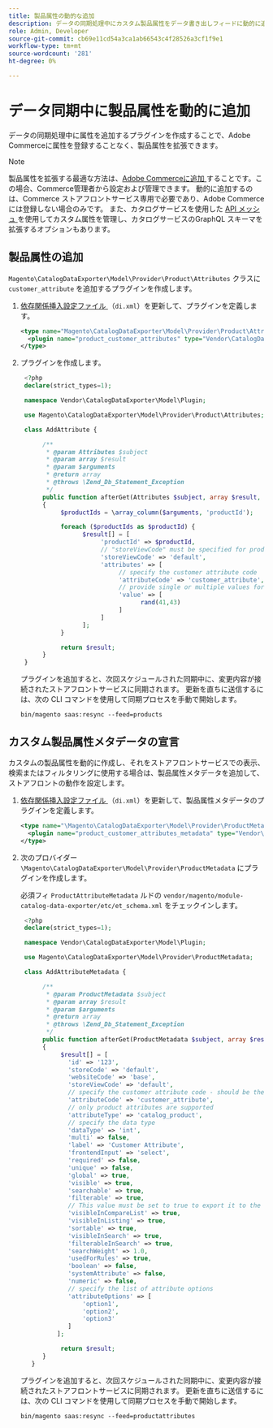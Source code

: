 ```yaml
---
title: 製品属性の動的な追加
description: データの同期処理中にカスタム製品属性をデータ書き出しフィードに動的に追加する方法を説明します。
role: Admin, Developer
source-git-commit: cb69e11cd54a3ca1ab66543c4f28526a3cf1f9e1
workflow-type: tm+mt
source-wordcount: '281'
ht-degree: 0%

---
```


# データ同期中に製品属性を動的に追加

データの同期処理中に属性を追加するプラグインを作成することで、Adobe Commerceに属性を登録することなく、製品属性を拡張できます。

>[!NOTE]
>
>製品属性を拡張する最適な方法は、[Adobe Commerceに追加 ](extensibility-and-customizations.md#add-product-attributes-to-adobe-commerce) することです。この場合、Commerce管理者から設定および管理できます。 動的に追加するのは、Commerce ストアフロントサービス専用で必要であり、Adobe Commerceには登録しない場合のみです。 また、カタログサービスを使用した [API メッシュ ](../catalog-service/mesh.md) を使用してカスタム属性を管理し、カタログサービスのGraphQL スキーマを拡張するオプションもあります。

## 製品属性の追加

`Magento\CatalogDataExporter\Model\Provider\Product\Attributes` クラスに `customer_attribute` を追加するプラグインを作成します。

1. [ 依存関係挿入設定ファイル ](https://developer.adobe.com/commerce/php/development/build/dependency-injection-file/) （`di.xml`）を更新して、プラグインを定義します。

   ```xml
   <type name="Magento\CatalogDataExporter\Model\Provider\Product\Attributes">
     <plugin name="product_customer_attributes" type="Vendor\CatalogDataExporter\Model\Plugin\AddAttribute"/>
   </type>
   ```

1. プラグインを作成します。

   ```php
    <?php
    declare(strict_types=1);
   
    namespace Vendor\CatalogDataExporter\Model\Plugin;
   
    use Magento\CatalogDataExporter\Model\Provider\Product\Attributes;
   
    class AddAttribute {
   
         /**
          * @param Attributes $subject
          * @param array $result
          * @param $arguments
          * @return array
          * @throws \Zend_Db_Statement_Exception
          */
         public function afterGet(Attributes $subject, array $result, $arguments): array
         {
              $productIds = \array_column($arguments, 'productId');
   
              foreach ($productIds as $productId) {
                    $result[] = [
                         'productId' => $productId,
                         // "storeViewCode" must be specified for products where the customer attribute value should be set
                         'storeViewCode' => 'default',
                         'attributes' => [
                              // specify the customer attribute code
                              'attributeCode' => 'customer_attribute',
                              // provide single or multiple values for the attribute
                              'value' => [
                                    rand(41,43)
                              ]
                         ]
                    ];
              }
   
              return $result;
         }
    }
   ```

   プラグインを追加すると、次回スケジュールされた同期中に、変更内容が接続されたストアフロントサービスに同期されます。 更新を直ちに送信するには、次の CLI コマンドを使用して同期プロセスを手動で開始します。

   ```
   bin/magento saas:resync --feed=products
   ```

## カスタム製品属性メタデータの宣言

カスタムの製品属性を動的に作成し、それをストアフロントサービスでの表示、検索またはフィルタリングに使用する場合は、製品属性メタデータを追加して、ストアフロントの動作を設定します。

1. [ 依存関係挿入設定ファイル ](https://developer.adobe.com/commerce/php/development/build/dependency-injection-file/) （`di.xml`）を更新して、製品属性メタデータのプラグインを定義します。

   ```xml
   <type name="\Magento\CatalogDataExporter\Model\Provider\ProductMetadata">
     <plugin name="product_customer_attributes_metadata" type="Vendor\CatalogDataExporter\Model\Plugin\AddAttributeMetadata"/>
   </type>
   ```

1. 次のプロバイダー `\Magento\CatalogDataExporter\Model\Provider\ProductMetadata` にプラグインを作成します。

   必須フィ `ProductAttributeMetadata` ルドの `vendor/magento/module-catalog-data-exporter/etc/et_schema.xml` をチェックインします。

   ```php
    <?php
    declare(strict_types=1);
   
    namespace Vendor\CatalogDataExporter\Model\Plugin;
   
    use Magento\CatalogDataExporter\Model\Provider\ProductMetadata;
   
    class AddAttributeMetadata {
   
         /**
          * @param ProductMetadata $subject
          * @param array $result
          * @param $arguments
          * @return array
          * @throws \Zend_Db_Statement_Exception
          */
         public function afterGet(ProductMetadata $subject, array $result, $arguments): array
         {
              $result[] = [
                'id' => '123',
                'storeCode' => 'default',
                'websiteCode' => 'base',
                'storeViewCode' => 'default',
                // specify the customer attribute code - should be the same as used in the products attributes plugin
                'attributeCode' => 'customer_attribute',
                // only product attributes are supported
                'attributeType' => 'catalog_product',
                // specify the data type
                'dataType' => 'int',
                'multi' => false,
                'label' => 'Customer Attribute',
                'frontendInput' => 'select',
                'required' => false,
                'unique' => false,
                'global' => true,
                'visible' => true,
                'searchable' => true,
                'filterable' => true,
                // This value must be set to true to export it to the storefront services
                'visibleInCompareList' => true,
                'visibleInListing' => true,
                'sortable' => true,
                'visibleInSearch' => true,
                'filterableInSearch' => true,
                'searchWeight' => 1.0,
                'usedForRules' => true,
                'boolean' => false,
                'systemAttribute' => false,
                'numeric' => false,
                // specify the list of attribute options
                'attributeOptions' => [
                    'option1',
                    'option2',
                    'option3'
                ]
             ];
   
              return $result;
         }
      }
   ```

   プラグインを追加すると、次回スケジュールされた同期中に、変更内容が接続されたストアフロントサービスに同期されます。 更新を直ちに送信するには、次の CLI コマンドを使用して同期プロセスを手動で開始します。

   ```
   bin/magento saas:resync --feed=productattributes
   ```
